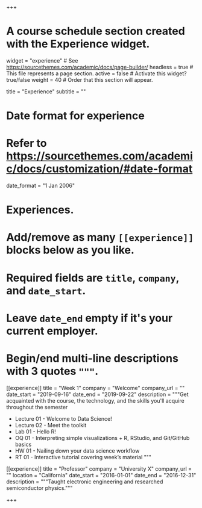 +++
# A course schedule section created with the Experience widget.
widget = "experience"  # See https://sourcethemes.com/academic/docs/page-builder/
headless = true  # This file represents a page section.
active = false  # Activate this widget? true/false
weight = 40  # Order that this section will appear.

title = "Experience"
subtitle = ""

# Date format for experience
#   Refer to https://sourcethemes.com/academic/docs/customization/#date-format
date_format = "1 Jan 2006"

# Experiences.
#   Add/remove as many `[[experience]]` blocks below as you like.
#   Required fields are `title`, `company`, and `date_start`.
#   Leave `date_end` empty if it's your current employer.
#   Begin/end multi-line descriptions with 3 quotes `"""`.
[[experience]]
  title = "Week 1"
  company = "Welcome"
  company_url = ""
  date_start = "2019-09-16"
  date_end = "2019-09-22"
  description = """Get acquainted with the course, the technology, and the skills you'll acquire throughout the semester
  
  * Lecture 01 - Welcome to Data Science!
  * Lecture 02 - Meet the toolkit
  * Lab 01 - Hello R!
  * OQ 01 - Interpreting simple visualizations + R, RStudio, and Git/GitHub basics
  * HW 01 - Nailing down your data science workflow
  * RT 01 - Interactive tutorial covering week’s material
  """

[[experience]]
  title = "Professor"
  company = "University X"
  company_url = ""
  location = "California"
  date_start = "2016-01-01"
  date_end = "2016-12-31"
  description = """Taught electronic engineering and researched semiconductor physics."""

+++
